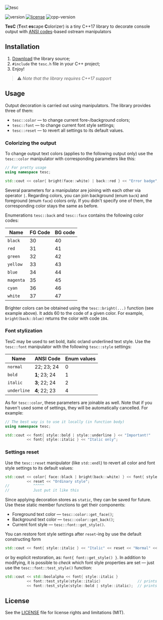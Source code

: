 ![tesc](https://user-images.githubusercontent.com/54913619/87863571-e854b700-c964-11ea-8f5a-fd22410fb18a.png)

![version](https://img.shields.io/badge/version-2.0-brightgreen)
[![license](https://img.shields.io/badge/license-MIT-blue)](LICENSE.md)
![cpp-version](https://img.shields.io/badge/C%2B%2B-≥17-blue)

**TesC** (**T**ext **es**cape **C**olorizer) is a tiny C++17 library to decorate console output with [ANSI codes](https://en.wikipedia.org/wiki/ANSI_escape_code)-based ostream manipulators

## Installation
1. [Download](https://github.com/qzminsky/tesc/archive/master.zip) the library source;
2. `#include` the `tesc.h` file in your C++ project;
3. Enjoy!

> ⚠️ *Note that the library requires C++17 support*

## Usage
Output decoration is carried out using manipulators. The library provides three of them:

* `tesc::color` — to change current fore-/background colors;
* `tesc::font` — to change current font style settings;
* `tesc::reset` — to revert all settings to its default values.

### Colorizing the output
To change output text colors (applies to the following output only) use the `tesc::color` manipulator with corresponding parameters like this:

```C++
// For pretty usage
using namespace tesc;

std::cout << color{ bright(face::white) | back::red } << "Error badge";
```

Several parameters for a manipulator are joining with each other via operator `|`. Regarding colors, you can join background (enum `back`) and foreground (enum `face`) colors only. If you didn't specify one of them, the corresponding color stays the same as before.

Enumerations `tesc::back` and `tesc::face` contains the following color codes:

| Name      | FG Code | BG code |
|-----------|---------|---------|
| `black`   | 30      | 40      |
| `red`     | 31      | 41      |
| `green`   | 32      | 42      |
| `yellow`  | 33      | 43      |
| `blue`    | 34      | 44      |
| `magenta` | 35      | 45      |
| `cyan`    | 36      | 46      |
| `white`   | 37      | 47      |

Brighter colors can be obtained using the `tesc::bright(...)` function (see example above). It adds 60 to the code of a given color. For example, `bright(back::blue)` returns the color with code `104`.

### Font stylization
TesC may be used to set bold, italic or/and underlined text style. Use the `tesc::font` manipulator with the following `tesc::style` settings:

| Name        | ANSI Code     | Enum values |
|-------------|---------------|-------------|
| `normal`    | 22; 23; 24    | 0           |
| `bold`      | **1**; 23; 24 | 1           |
| `italic`    | **3**; 22; 24 | 2           |
| `underline` | **4**; 22; 23 | 4           |

As for `tesc::color`, these parameters are joinable as well. Note that if you haven't used some of settings, they will be automatically cancelled. For example:

```C++
// The best way is to use it locally (in function body)
using namespace tesc;

std::cout << font{ style::bold | style::underline } << "Important!"
          << font{ style::italic } << "Italic only";
```

### Settings reset
Use the `tesc::reset` manipulator (like `std::endl`) to revert all color and font style settings to its default values:

```C++
std::cout << color{ face::black | bright(back::white) } << font{ style::bold } << "Stylized text"
          << reset << "Ordinary style";
//           ^^^^^
//           Just put it like this
```

Since applying decoration stores as `static`, they can be saved for future. Use these static member functions to get their components:

* Foreground text color — `tesc::color::get_face()`;
* Background text color — `tesc::color::get_back()`;
* Current font style — `tesc::font::get_style()`.

You can restore font style settings after `reset`-ing by use the default constructing form

```C++
std::cout << font{ style::italic } << "Italic" << reset << "Normal" << font{} << "Italic";
```

or by explicit restoration, as: `font{ font::get_style() }`. In addition to modifying, it is possible to _check_ which font style properties are set — just use the `tesc::font::test_style()` function:

```C++
std::cout << std::boolalpha << font{ style::italic }
          << font::test_style(style::italic)                 // prints `true`
          << font::test_style(style::bold | style::italic);  // prints `false`
```

## License
See the [LICENSE](LICENSE.md) file for license rights and limitations (MIT).
